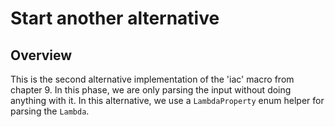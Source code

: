 # Start another alternative

## Overview

This is the second alternative implementation of the 'iac' macro from chapter
9. In this phase, we are only parsing the input without doing anything with it.
In this alternative, we use a `LambdaProperty` enum helper for parsing the
`Lambda`.
